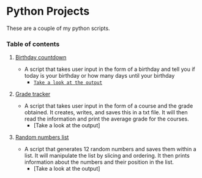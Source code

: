 # Python Projects

These are a couple of my python scripts.

### Table of contents
1. [Birthday countdown](https://github.com/TineshaErskine/python_coding/tree/master/birthday_countdown) 
    * A script that takes user input in the form of a birthday and tell you if today is your birthday or how many days until your birthday
      * [`Take a look at the output`](https://github.com/TineshaErskine/python_coding/blob/master/birthday_countdown/bday_counter_examples.PNG)
      
2. [Grade tracker](https://github.com/TineshaErskine/python_coding/tree/master/grade_tracker)
    * A script that takes user input in the form of a course and the grade obtained. It creates, writes, and saves this in a txt file. It will then read the information and print the average grade for the courses.
      * [Take a look at the output]
      
3. [Random numbers list](https://github.com/TineshaErskine/python_coding/tree/master/random_numbers_list)
    * A script that generates 12 random numbers and saves them within a list. It will manipulate the list by slicing and ordering. It then prints information about the numbers and their position in the list.
      * [Take a look at the output]
